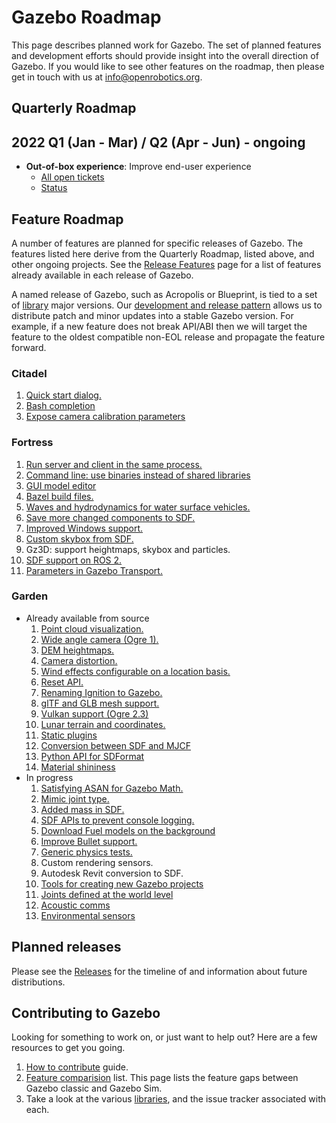 # Gazebo Roadmap

This page describes planned work for Gazebo. The set of planned
features and development efforts should provide insight into the overall
direction of Gazebo. If you would like to
see other features on the roadmap, then please get in touch with us at
info@openrobotics.org.

## Quarterly Roadmap

## 2022 Q1 (Jan - Mar) / Q2 (Apr - Jun) - ongoing

* **Out-of-box experience**: Improve end-user experience
    * [All open tickets](https://github.com/search?q=org%3Agazebosim+label%3A%22OOBE+%F0%9F%93%A6%E2%9C%A8%22&state=open&type=Issues)
    * [Status](https://github.com/orgs/gazebosim/projects/3?card_filter_query=label%3A%22oobe+%F0%9F%93%A6%E2%9C%A8%22)

## Feature Roadmap

A number of features are planned for specific releases of Gazebo. The
features listed here derive from the Quarterly Roadmap, listed above, and other
ongoing projects.  See the [Release Features](/docs/all/release-features) page
for a list of features already available in each release of Gazebo.

A named release of Gazebo, such as Acropolis or Blueprint, is tied to
a set of [library](/libs) major versions. Our
[development and release pattern](/docs/all/releases) allows us to distribute
patch and minor updates into a stable Gazebo version. For example, if a new
feature does not break API/ABI then we will target the feature to the oldest
compatible non-EOL release and propagate the feature forward.

### Citadel

1. [Quick start dialog.](https://github.com/gazebosim/gz-sim/issues/1252)
1. [Bash completion](https://github.com/gazebosim/gz-tools/issues/1)
1. [Expose camera calibration parameters](https://github.com/gazebosim/sdformat/pull/1088)

### Fortress

1. [Run server and client in the same process.](https://github.com/gazebosim/gz-sim/pull/793)
1. [Command line: use binaries instead of shared libraries](https://github.com/gazebosim/gz-tools/issues/7)
1. [GUI model editor](https://github.com/gazebosim/gz-sim/labels/editor)
1. [Bazel build files.](https://github.com/gazebosim/gz-bazel)
1. [Waves and hydrodynamics for water surface vehicles.](https://github.com/gazebosim/gz-sim/issues/1247)
1. [Save more changed components to SDF.](https://github.com/gazebosim/gz-sim/issues/1312)
1. [Improved Windows support.](https://github.com/search?q=org%3Agazebosim+label%3AWindows&state=open&type=Issues)
1. [Custom skybox from SDF.](https://github.com/gazebosim/sdformat/pull/1037)
1. Gz3D: support heightmaps, skybox and particles.
1. [SDF support on ROS 2.](https://github.com/gazebosim/ros_gz/pull/265)
1. [Parameters in Gazebo Transport.](https://github.com/gazebosim/gz-transport/pull/305)

### Garden

* Already available from source
    1. [Point cloud visualization.](https://github.com/gazebosim/gz-sim/issues/1156)
    1. [Wide angle camera (Ogre 1).](https://github.com/gazebosim/gz-sensors/issues/24)
    1. [DEM heightmaps.](https://github.com/gazebosim/gz-sim/issues/235)
    1. [Camera distortion.](https://github.com/gazebosim/gz-sensors/issues/107)
    1. [Wind effects configurable on a location basis.](https://github.com/gazebosim/gz-sim/pull/1357)
    1. [Reset API.](https://github.com/gazebosim/gz-sim/issues/1107)
    1. [Renaming Ignition to Gazebo.](https://community.gazebosim.org/t/a-new-era-for-gazebo/1356)
    1. [glTF and GLB mesh support.](https://github.com/gazebosim/gz-common/issues/344)
    1. [Vulkan support (Ogre 2.3)](https://github.com/gazebosim/gz-rendering/pull/553)
    1. [Lunar terrain and coordinates.](https://github.com/gazebosim/sdformat/pull/1050)
    1. [Static plugins](https://github.com/gazebosim/gz-plugin/pull/97)
    1. [Conversion between SDF and MJCF](https://github.com/gazebosim/gz-mujoco/tree/main/sdformat_mjcf)
    1. [Python API for SDFormat](http://sdformat.org/tutorials?tut=python_bindings&cat=developers&)
    1. [Material shininess](https://github.com/gazebosim/sdformat/pull/985)
* In progress
    1. [Satisfying ASAN for Gazebo Math.](https://github.com/gazebosim/gz-math/issues/370)
    1. [Mimic joint type.](https://github.com/gazebosim/sdf_tutorials/pull/62)
    1. [Added mass in SDF.](https://github.com/gazebosim/gz-sim/issues/1462)
    1. [SDF APIs to prevent console logging.](https://github.com/gazebosim/sdformat/issues/820)
    1. [Download Fuel models on the background](https://github.com/gazebosim/gz-sim/issues/1260)
    1. [Improve Bullet support.](https://github.com/gazebosim/gz-physics/issues/44)
    1. [Generic physics tests.](https://github.com/gazebosim/gz-physics/issues/50)
    1. Custom rendering sensors.
    1. Autodesk Revit conversion to SDF.
    1. [Tools for creating new Gazebo projects](https://github.com/gazebosim/gz_pkg_create)
    1. [Joints defined at the world level](https://github.com/gazebosim/sdformat/issues/1115)
    1. [Acoustic comms](https://github.com/gazebosim/gz-sim/pull/1608)
    1. [Environmental sensors](https://github.com/gazebosim/gz-sim/pull/1660)

## Planned releases

Please see the [Releases](/docs/all/releases) for the timeline of and information about future distributions.

## Contributing to Gazebo

Looking for something to work on, or just want to help out? Here are a few
resources to get you going.

1. [How to contribute](/docs/all/contributing) guide.
1. [Feature comparision](/docs/citadel/comparison) list. This page lists the
   feature gaps between Gazebo classic and Gazebo Sim.
1. Take a look at the various [libraries](/libs), and the issue tracker
   associated with each.
